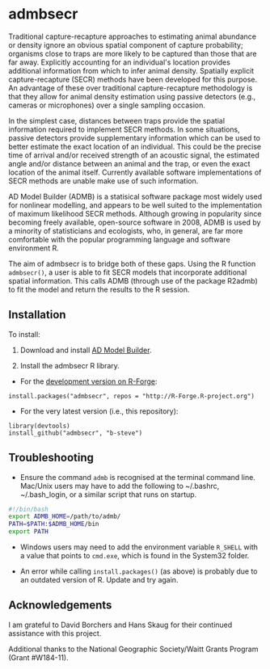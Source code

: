 # admbsecr

Traditional capture-recapture approaches to estimating animal abundance or density ignore an obvious spatial component of capture probability; organisms close to traps are more likely to be captured than those that are far away. Explicitly accounting for an individual's location provides additional information from which to infer animal density. Spatially explicit capture-recapture (SECR) methods have been developed for this purpose. An advantage of these over traditional capture-recapture methodology is that they allow for animal density estimation using passive detectors (e.g., cameras or microphones) over a single sampling occasion.

In the simplest case, distances between traps provide the spatial information required to implement SECR methods. In some situations, passive detectors provide supplementary information which can be used to better estimate the exact location of an individual. This could be the precise time of arrival and/or received strength of an acoustic signal, the estimated angle and/or distance between an animal and the trap, or even the exact location of the animal itself. Currently available software implementations of SECR methods are unable make use of such information.

AD Model Builder (ADMB) is a statisical software package most widely used for nonlinear modelling, and appears to be well suited to the implementation of maximum likelihood SECR methods. Although growing in popularity since becoming freely available, open-source software in 2008, ADMB is used by a minority of statisticians and ecologists, who, in general, are far more comfortable with the popular programming language and software environment R.

The aim of admbsecr is to bridge both of these gaps. Using the R function `admbsecr()`, a user is able to fit SECR models that incorporate additional spatial information. This calls ADMB (through use of the package R2admb) to fit the model and return the results to the R session.

## Installation

To install:

1. Download and install [AD Model Builder](http://admb-project.org/).

2. Install the admbsecr R library.

* For the [development version on R-Forge](https://r-forge.r-project.org/projects/admbsecr/):
```
install.packages("admbsecr", repos = "http://R-Forge.R-project.org")
```

* For the very latest version (i.e., this repository):
```
library(devtools)
install_github("admbsecr", "b-steve")
```

## Troubleshooting

* Ensure the command `admb` is recognised at the terminal command line. Mac/Unix users may have to add the following to ~/.bashrc, ~/.bash_login, or a similar script that runs on startup.
```bash
#!/bin/bash
export ADMB_HOME=/path/to/admb/
PATH=$PATH:$ADMB_HOME/bin
export PATH
```

* Windows users may need to add the environment variable `R_SHELL` with a value that points to `cmd.exe`, which is found in the System32 folder.

* An error while calling `install.packages()` (as above) is probably due to an outdated version of R. Update and try again.

## Acknowledgements

I am grateful to David Borchers and Hans Skaug for their continued assistance with this project.

Additional thanks to the National Geographic Society/Waitt Grants Program (Grant #W184-11).
